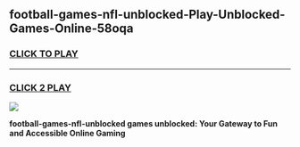 
## football-games-nfl-unblocked-Play-Unblocked-Games-Online-58oqa
<h3>
<a href="https://premium76.site?title=football-games-nfl-unblocked&ref=25A">CLICK TO PLAY</a></h3>
<hr>

<h3>
<a href="https://premium76.site?title=football-games-nfl-unblocked&ref=25A">CLICK 2 PLAY</a>
  
</h3>

<a href="https://premium76.site?title=football-games-nfl-unblocked&ref=25A"><img src="https://clearcache.store/games.png"></a>


**football-games-nfl-unblocked games unblocked: Your Gateway to Fun and Accessible Online Gaming**
